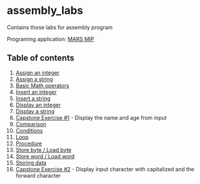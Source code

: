# assembly_labs
Contains those labs for assembly program

Programing application: [MARS MIP](http://courses.missouristate.edu/kenvollmar/mars/)

## Table of contents

1. [Assign an integer](/Exercises/Bai1%20-%20Gan%20so%20nguyen.asm)
2. [Assign a string](/Exercises/Bai2%20-%20Gan%20chuoi.asm)
3. [Basic Math operators](/Exercises/Bai3%20-%20Thao%20tac%20phep%20toan%20co%20ban.asm)
4. [Insert an integer](/Exercises/Bai4%20-%20Nhap%20so%20nguyen.asm)
5. [Insert a string](/Exercises/Bai5%20-%20Nhap%20chuoi%20ky%20tu.asm)
6. [Display an integer](/Exercises/Bai6%20-%20In%20so%20nguyen%20ra%20man%20hinh.asm)
7. [Display a string](/Exercises/Bai7%20-%20In%20chuoi%20ra%20man%20hinh.asm)
8. [Capstone Exercise #1](/Exercises/Bai8%20-%20Bai%20tap%20nhap%20ten%20tuoi%20va%20in%20ra%20man%20hinh.asm) - Display the name and age from input
9. [Comparison](/Exercises/Bai9%20-%20Thao%20tac%20so%20sanh.asm)
10. [Conditions](/Exercises/Bai10%20-%20Thao%20tac%20dieu%20khien%20re%20nhanh.asm)
11. [Loop](/Exercises/Bai11%20-%20Dieu%20khien%20lap.asm)
12. [Procedure](/Exercises/Bai12%20-%20Ham%20thu%20tuc.asm)
13. [Store byte / Load byte](Exercises/Bai13%20-%20Storebyte%20Loadbyte.asm)
14. [Store word / Load word](Exercises/Bai14%20-%20Storeword%20Loadword.asm)
15. [Storing data](/Exercises/Bai15%20-%20Sao%20luu%20du%20lieu.asm)
16. [Capstone Exercise #2](/Exercises/Insert%20character.asm) - Display input character with capitalized and the forward character